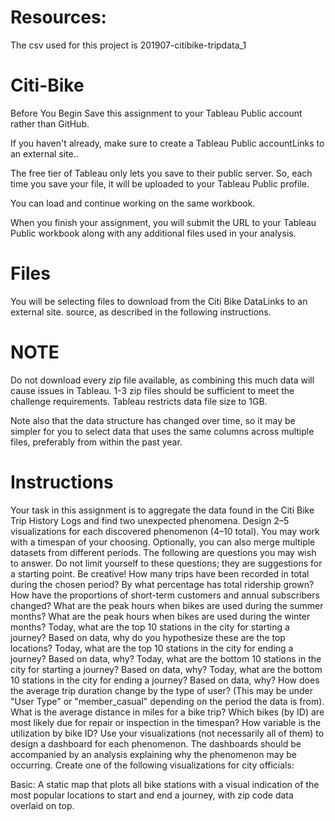 # Resources: 
The csv used for this project is 201907-citibike-tripdata_1

# Citi-Bike
Before You Begin
Save this assignment to your Tableau Public account rather than GitHub.

If you haven't already, make sure to create a Tableau Public accountLinks to an external site..

The free tier of Tableau only lets you save to their public server. So, each time you save your file, it will be uploaded to your Tableau Public profile.

You can load and continue working on the same workbook.

When you finish your assignment, you will submit the URL to your Tableau Public workbook along with any additional files used in your analysis.

# Files
You will be selecting files to download from the Citi Bike DataLinks to an external site. source, as described in the following instructions.

# NOTE
Do not download every zip file available, as combining this much data will cause issues in Tableau. 1-3 zip files should be sufficient to meet the challenge requirements. Tableau restricts data file size to 1GB.

Note also that the data structure has changed over time, so it may be simpler for you to select data that uses the same columns across multiple files, preferably from within the past year.

# Instructions
Your task in this assignment is to aggregate the data found in the Citi Bike Trip History Logs and find two unexpected phenomena.
Design 2–5 visualizations for each discovered phenomenon (4–10 total). You may work with a timespan of your choosing. Optionally, you can also merge multiple datasets from different periods.
The following are questions you may wish to answer. Do not limit yourself to these questions; they are suggestions for a starting point. Be creative!
How many trips have been recorded in total during the chosen period?
By what percentage has total ridership grown?
How have the proportions of short-term customers and annual subscribers changed?
What are the peak hours when bikes are used during the summer months?
What are the peak hours when bikes are used during the winter months?
Today, what are the top 10 stations in the city for starting a journey? Based on data, why do you hypothesize these are the top locations?
Today, what are the top 10 stations in the city for ending a journey? Based on data, why?
Today, what are the bottom 10 stations in the city for starting a journey? Based on data, why?
Today, what are the bottom 10 stations in the city for ending a journey? Based on data, why?
How does the average trip duration change by the type of user? (This may be under "User Type" or "member_casual" depending on the period the data is from).
What is the average distance in miles for a bike trip?
Which bikes (by ID) are most likely due for repair or inspection in the timespan?
How variable is the utilization by bike ID?
Use your visualizations (not necessarily all of them) to design a dashboard for each phenomenon. The dashboards should be accompanied by an analysis explaining why the phenomenon may be occurring.
Create one of the following visualizations for city officials:

Basic: A static map that plots all bike stations with a visual indication of the most popular locations to start and end a journey, with zip code data overlaid on top.
